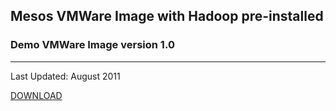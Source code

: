 ## Mesos VMWare Image with Hadoop pre-installed

### Demo VMWare Image version 1.0

***
Last Updated: August 2011

[DOWNLOAD](http://amplab.cs.berkeley.edu/downloads/mesos/mesos-demo.tar.bz2)